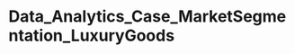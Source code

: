 Data_Analytics_Case_MarketSegmentation_LuxuryGoods
==================================================
